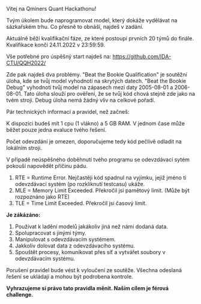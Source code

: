 Vítej na Qminers Quant Hackathonu!

Tvým úkolem bude naprogramovat model, který dokáže vydělávat na sázkařském trhu. Co přesně to obnáší, najdeš v zadání.

Aktuálně běží kvalifikační fáze, ze které postoupí prvních 20 týmů do finále. Kvalifikace končí 24.11.2022 v 23:59:59.

Vše potřebné pro úspěšný start najdeš na: https://github.com/IDA-CTU/QQH2022/

Zde pak najdeš dva problémy. "Beat the Bookie Qualification" je soutěžní úloha, kde se tvůj model vyhodnotí na skrytých datech. "Beat the Bookie Debug" vyhodnotí tvůj model na zápasech mezi daty 2005-08-01 a 2006-08-01. Tato úloha slouží pro ověření, že se tvůj kód chová stejně zde jako na tvém stroji. Debug úloha nemá žádný vliv na celkové pořadí.

Pár technických informací a pravidel, než začneš:

K dispozici budeš mít 1 cpu (1 vlákno) a 5 GB RAM. V jednom čase může běžet pouze jedna evaluce tvého řešení.

Počet odevzdání je omezen, doporučujeme tedy kód pečlivě odladit na lokálním stroji.

V případě neúspěšného doběhnutí tvého programu se odevzdávací sytém pokouší napovědět příčinu pádu.

1. RTE = Runtime Error. Nejčastěji kód spadnul na vyjímku, jejíž jméno ti odevzdávací systém (po rozkliknutí testcasu) ukáže. 
2. MLE = Memory Limit Exceeded. Překročil jsi  pamětový limit. (Může být rozpoznáno jako RTE)
3. TLE = Time Limit Exceeded. Překročil jsi časový limit.

**Je zákázáno:**

1. Používat k ladění modelů jakákoliv jiná než námi dodaná data.
2. Spolupracovat s jinými týmy.
3. Manipulovat s odevzdávacím systémem.
4. Jakkoliv dolovat data z odevzdávacího systému.
5. Spouštět procesy, komunikovat přes síť a vytvářet soubory v odevzdávacím systému.


Porušení pravidel bude vést k vyloučení ze soutěže. Všechna odeslaná řešení se ukládají a mohou být podrobena kontrole.

**Vyhrazujeme si právo tato pravidla měnit. Naším cílem je férová challenge.**
